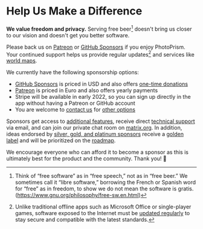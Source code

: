 # Help Us Make a Difference

**We value freedom and privacy.** Serving free beer[^1] doesn't bring us closer to our vision 
and doesn't get you better software.

Please back us on [Patreon](https://www.patreon.com/photoprism) or [GitHub Sponsors](https://github.com/sponsors/photoprism)
if you enjoy PhotoPrism. Your continued support helps us provide regular updates[^2] and services 
like [world maps](https://demo.photoprism.app/places).

We currently have the following sponsorship options:

- [GitHub Sponsors](https://github.com/sponsors/photoprism) is priced in USD and also offers [one-time donations](https://github.com/sponsors/photoprism?frequency=one-time)
- [Patreon](https://www.patreon.com/photoprism) is priced in Euro and also offers yearly payments
- Stripe will be available in early 2022, so you can sign up directly in the app without having a Patreon or GitHub account
- You are welcome to [contact us](https://photoprism.app/contact) for [other options](https://github.com/photoprism/photoprism/blob/develop/SPONSORS.md#crypto-wallets)

Sponsors get access to [additional features](https://github.com/photoprism/photoprism/issues?q=label%3Asponsor-feature), receive direct [technical support](https://photoprism.app/contact) via email, and can join our private chat room on [matrix.org](https://matrix.org/).
In addition, ideas endorsed by [silver, gold, and platinum sponsors](https://github.com/photoprism/photoprism/blob/develop/SPONSORS.md) 
receive a [golden label](https://github.com/photoprism/photoprism/issues?q=is%3Aissue+is%3Aopen+label%3Asponsor) and
will be prioritized on the [roadmap](https://github.com/photoprism/photoprism/projects/5).

We encourage everyone who can afford it to become a sponsor as this is ultimately best for the product
and the community. Thank you! 💜

[^1]: Think of “free software” as in “free speech,” not as in “free beer.” We sometimes call it “libre software,” borrowing the French or Spanish word for “free” as in freedom, to show we do not mean the software is gratis. (https://www.gnu.org/philosophy/free-sw.en.html)

[^2]: Unlike traditional offline apps such as Microsoft Office or single-player games, software exposed to the Internet must be [updated regularly](https://docs.photoprism.app/release-notes/) to stay secure and compatible with the latest standards.

